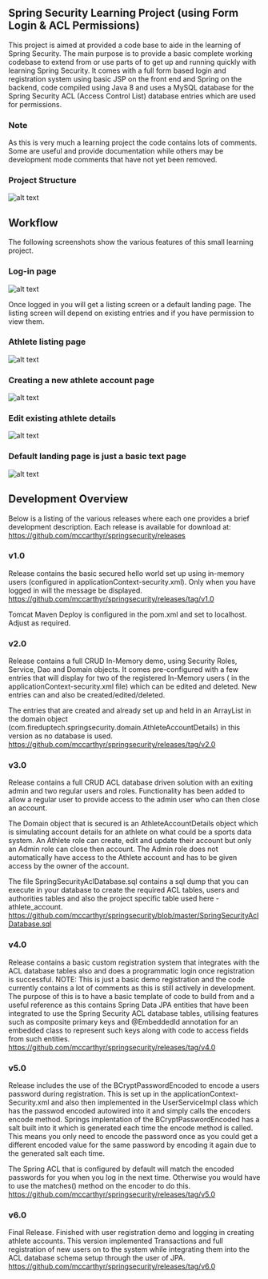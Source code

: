 ## Spring Security Learning Project (using Form Login & ACL Permissions)

This project is aimed at provided a code base to aide in the learning of Spring Security. The main purpose is to provide a basic complete working codebase to extend from or use parts of to get up and running quickly with learning Spring Security.
It comes with a full form based login and registration system using basic JSP on the front end and Spring on the backend, code compiled using Java 8 and uses a MySQL database for the Spring Security ACL (Access Control List) database entries which are used for permissions.

### Note
As this is very much a learning project the code contains lots of comments. Some are useful and provide documentation while others may be development mode comments that have not yet been removed. 

### Project Structure
![alt text](screenshots/SpringSecurity_ProjectListing.png "Project File Structure")

## Workflow

The following screenshots show the various features of this small learning project.

### Log-in page
![alt text](screenshots/SpringSecurity_WORKFLOW_Login.png "Login Screen")

Once logged in you will get a listing screen or a default landing page. The listing screen will depend on existing entries and if you have permission to view them.

### Athlete listing page
![alt text](screenshots/SpringSecurity_WORKFLOW_AthleteListingPage2.png "Athlete Listing Screen")

### Creating a new athlete account page
![alt text](screenshots/SpringSecurity_WORKFLOW_CreateAthleteAccountPage.png "Create New Athlete Account Screen")

### Edit existing athlete details
![alt text](screenshots/SpringSecurity_WORKFLOW_EditExistingPage.png "Edit Existing Athlete Account Screen")

### Default landing page is just a basic text page 
![alt text](screenshots/SpringSecurity_WORKFLOW_DefaultLandingPage.png "Default Logged-in Landing Screen")


## Development Overview
Below is a listing of the various releases where each one provides a brief development description. Each release is available for download at: https://github.com/mccarthyr/springsecurity/releases


### v1.0 
Release contains the basic secured hello world set up using in-memory users (configured in applicationContext-security.xml). Only when you have logged in will the message be displayed.
https://github.com/mccarthyr/springsecurity/releases/tag/v1.0

Tomcat Maven Deploy is configured in the pom.xml and set to localhost. Adjust as required. 

### v2.0 
Release contains a full CRUD In-Memory demo, using Security Roles, Service, Dao and Domain objects. It comes
pre-configured with a few entries that will display for two of the registered In-Memory users ( in the applicationContext-security.xml file) which can be edited and deleted. New entries can and also be created/edited/deleted.

The entries that are created and already set up and held in an ArrayList in the domain object (com.fireduptech.springsecurity.domain.AthleteAccountDetails) in this version as no database is used.
https://github.com/mccarthyr/springsecurity/releases/tag/v2.0

### v3.0 
Release contains a full CRUD ACL database driven solution with an exiting admin and two regular users and roles. Functionality has been added to allow a regular user to provide access to the admin user who can then close an account. 

The Domain object that is secured is an AthleteAccountDetails object which is simulating account details for an athlete on what could be a sports data system. An Athlete role can create, edit and update their account but only an Admin role can close then account. The Admin role does not automatically have access to the Athlete account and has to be given access by the owner of the account.

The file SpringSecurityAclDatabase.sql contains a sql dump that you can execute in your database to create the required ACL tables, users and authorities tables and also the project specific table used here - athlete_account.
https://github.com/mccarthyr/springsecurity/blob/master/SpringSecurityAclDatabase.sql


### v4.0 
Release contains a basic custom registration system that integrates with the ACL database tables also and does a programmatic login once registration is successful.
NOTE: This is just a basic demo registration and the code currently contains a lot of comments as this is still actively in development. The purpose of this is to have a basic template of code to build from and a useful reference as this contains Spring Data JPA entities that have been integrated to use the Spring Security ACL database tables, utilising features such as composite primary keys and @EmbeddedId annotation for an embedded class to represent such keys along with code to access fields from such entities. 
https://github.com/mccarthyr/springsecurity/releases/tag/v4.0


### v5.0 
Release includes the use of the BCryptPasswordEncoded to encode a users password during registration. This is set up in the applicationContext-Security.xml and also then implemented in the UserServiceImpl class which has the passwod encoded autowired into it and simply calls the encoders encode method. Springs implentation of the BCryptPasswordEncoded has a salt built into it which is generated each time the encode method is called. This means you only need to encode the password once as you could get a different encoded value for the same password by encoding it again due to the generated salt each time.

The Spring ACL that is configured by default will match the encoded passwords for you when you log in the next time. Otherwise you would have to use the matches() method on the encoder to do this.
https://github.com/mccarthyr/springsecurity/releases/tag/v5.0

### v6.0 
Final Release. Finished with user registration demo and logging in creating athlete accounts. This version implemented Transactions and full registration of new users on to the system while integrating them into the ACL database schema setup through the user of JPA.
https://github.com/mccarthyr/springsecurity/releases/tag/v6.0
